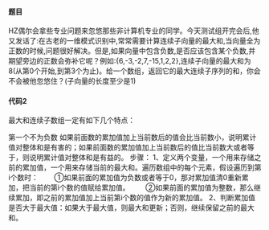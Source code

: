 #### 题目
HZ偶尔会拿些专业问题来忽悠那些非计算机专业的同学。今天测试组开完会后,他又发话了:在古老的一维模式识别中,常常需要计算连续子向量的最大和,当向量全为正数的时候,问题很好解决。但是,如果向量中包含负数,是否应该包含某个负数,并期望旁边的正数会弥补它呢？例如:{6,-3,-2,7,-15,1,2,2},连续子向量的最大和为8(从第0个开始,到第3个为止)。给一个数组，返回它的最大连续子序列的和，你会不会被他忽悠住？(子向量的长度至少是1)
#### 代码2
最大和连续子数组一定有如下几个特点：

第一个不为负数
如果前面数的累加值加上当前数后的值会比当前数小，说明累计值对整体和是有害的；如果前面数的累加值加上当前数后的值比当前数大或者等于，则说明累计值对整体和是有益的。
步骤：
1、定义两个变量，一个用来存储之前的累加值，一个用来存储当前的最大和。遍历数组中的每个元素，假设遍历到第i个数时：
　　①如果前面的累加值为负数或者等于0，那对累加值清0重新累加，把当前的第i个数的值赋给累加值。
　　②如果前面的累加值为整数，那么继续累加，即之前的累加值加上当前第i个数的值作为新的累加值。
2、判断累加值是否大于最大值：如果大于最大值，则最大和更新；否则，继续保留之前的最大和。
